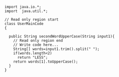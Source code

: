     import java.io.*;
    import  java.util.*;

    // Read only region start
    class UserMainCode
    {

      public String secondWordUpperCase(String input1){
        // Read only region end
        // Write code here...
        String[] words=input1.trim().split(" ");
        if(words.length<2)
          return "LESS";
        return words[1].toUpperCase();
      }
    }
